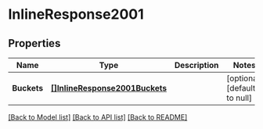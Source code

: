 # InlineResponse2001

## Properties
Name | Type | Description | Notes
------------ | ------------- | ------------- | -------------
**Buckets** | [**[]InlineResponse2001Buckets**](inline_response_200_1_buckets.md) |  | [optional] [default to null]

[[Back to Model list]](../README.md#documentation-for-models) [[Back to API list]](../README.md#documentation-for-api-endpoints) [[Back to README]](../README.md)

